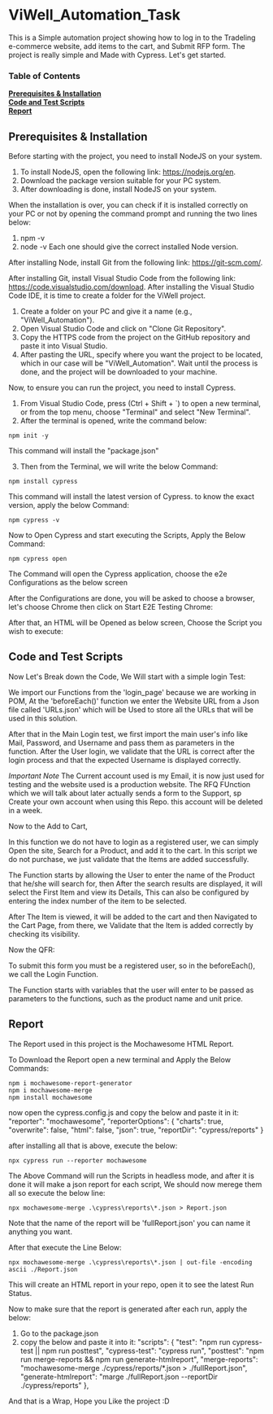 # ViWell_Automation_Task
This is a Simple automation project showing how to log in to the Tradeling e-commerce website, add items to the cart, and Submit RFP form.
The project is really simple and Made with Cypress. Let's get started.


### Table of Contents  
**[Prerequisites & Installation](#prerequisites--installation)**<br>
**[Code and Test Scripts](#code-and-test-scripts)**<br>
**[Report](#report)**<br>

## Prerequisites & Installation
Before starting with the project, you need to install NodeJS on your system.
1) To install NodeJS, open the following link: https://nodejs.org/en.
2) Download the package version suitable for your PC system.
3) After downloading is done, install NodeJS on your system.

When the installation is over, you can check if it is installed correctly on your PC or not by opening the command prompt and running the two lines below:
1) npm -v
2) node -v
Each one should give the correct installed Node version.

After installing Node, install Git from the following link: https://git-scm.com/.

After installing Git, install Visual Studio Code from the following link: https://code.visualstudio.com/download.
After installing the Visual Studio Code IDE, it is time to create a folder for the ViWell project.

1) Create a folder on your PC and give it a name (e.g., "ViWell_Automation").
2) Open Visual Studio Code and click on "Clone Git Repository".
3) Copy the HTTPS code from the project on the GitHub repository and paste it into Visual Studio.
4) After pasting the URL, specify where you want the project to be located, which in our case will be "ViWell_Automation".
Wait until the process is done, and the project will be downloaded to your machine.

Now, to ensure you can run the project, you need to install Cypress.
1) From Visual Studio Code, press (Ctrl + Shift + `) to open a new terminal, or from the top menu, choose "Terminal" and select "New Terminal".
2) After the terminal is opened, write the command below:
```visual Studio Code
npm init -y
```
This command will install the "package.json"

3) Then from the Terminal, we will write the below Command:
```Visual Studio Code
npm install cypress
```
This command will install the latest version of Cypress. to know the exact version, apply the below Command:
```Visual Studio Code
npm cypress -v
```

Now to Open Cypress and start executing the Scripts, Apply the Below Command:
```Visual Studio Code
npm cypress open
```
The Command will open the Cypress application, choose the e2e Configurations as the below screen

After the Configurations are done, you will be asked to choose a browser, let's choose Chrome then click on Start E2E Testing Chrome:


After that, an HTML will be Opened as below screen, Choose the Script you wish to execute:


## Code and Test Scripts
Now Let's Break down the Code, We Will start with a simple login Test:

We import our Functions from the 'login_page' because we are working in POM, At the 'beforeEach()' function we enter the Website URL from a Json file called 'URLs.json' which will be Used to store all the 
URLs that will be used in this solution.

After that in the Main Login test, we first import the main user's info like Mail, Password, and Username and pass them as parameters in the function.
After the User login, we validate that the URL is correct after the login process and that the expected Username is displayed correctly.

*Important Note*
The Current account used is my Email, it is now just used for testing and the website used is a production website. The RFQ FUnction which we will talk about later actually sends a form to the Support,
sp Create your own account when using this Repo. this account will be deleted in a week.


Now to the Add to Cart,

In this function we do not have to login as a registered user, we can simply Open the site, Search for a Product, and add it to the cart. In this script we do not purchase, we just validate that the Items
are added successfully.

The Function starts by allowing the User to enter the name of the Product that he/she will search for, then After the search results are displayed, it will select the First Item and view its Details,
This can also be configured by entering the index number of the item to be selected.

After The Item is viewed, it will be added to the cart and then Navigated to the Cart Page, from there, we Validate that the Item is added correctly by checking its visibility.


Now the QFR:

To submit this form you must be a registered user, so in the beforeEach(), we call the Login Function.

The Function starts with variables that the user will enter to be passed as parameters to the functions, such as the product name and unit price.

## Report

The Report used in this project is the Mochawesome HTML Report.

To Download the Report open a new terminal and Apply the Below Commands:

```Visual Studio Code
npm i mochawesome-report-generator
npm i mochawesome-merge
npm install mochawesome
```

now open the cypress.config.js and copy the below and paste it in it:
    "reporter": "mochawesome",
    "reporterOptions": {
      "charts": true,
      "overwrite": false,
      "html": false,
      "json": true,
      "reportDir": "cypress/reports"
     }

after installing all that is above, execute the below:
```Visual Studio Code
npx cypress run --reporter mochawesome  
```

The Above Command will run the Scripts in headless mode, and after it is done it will make a json report for each script, We should now merege them all so execute the below line:
```Visual Studio Code
npx mochawesome-merge .\cypress\reports\*.json > Report.json
```
Note that the name of the report will be 'fullReport.json' you can name it anything you want.

After that execute the Line Below:
```Visual Studio Code
npx mochawesome-merge .\cypress\reports\*.json | out-file -encoding ascii ./Report.json
```
This will create an HTML report in your repo, open it to see the latest Run Status.

Now to make sure that the report is generated after each run, apply the below:
1) Go to the package.json
2) copy the below and paste it into it:
"scripts": {
    "test":  "npm run cypress-test || npm run posttest",
    "cypress-test": "cypress run",
    "posttest": "npm run merge-reports && npm run generate-htmlreport",
    "merge-reports": "mochawesome-merge ./cypress/reports/*.json > ./fullReport.json",
    "generate-htmlreport": "marge ./fullReport.json --reportDir ./cypress/reports"
  },


And that is a Wrap, Hope you Like the project :D 
